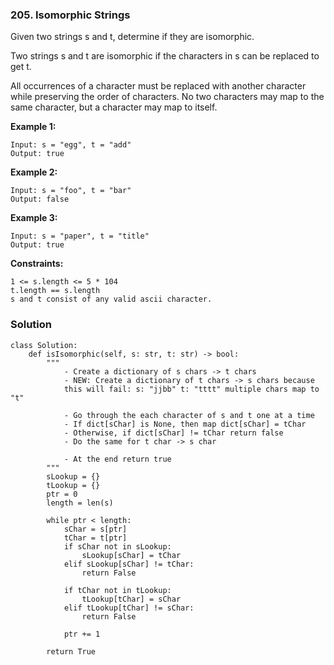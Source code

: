 ### 205. Isomorphic Strings

Given two strings s and t, determine if they are isomorphic.

Two strings s and t are isomorphic if the characters in s can be replaced to get t.

All occurrences of a character must be replaced with another character while preserving the order of characters. No two characters may map to the same character, but a character may map to itself. 

**Example 1:**
```
Input: s = "egg", t = "add"
Output: true
```

**Example 2:**
```
Input: s = "foo", t = "bar"
Output: false
```

**Example 3:**
```
Input: s = "paper", t = "title"
Output: true
``` 

**Constraints:**
```
1 <= s.length <= 5 * 104
t.length == s.length
s and t consist of any valid ascii character.
```

### Solution
```
class Solution:
    def isIsomorphic(self, s: str, t: str) -> bool:
        """
            - Create a dictionary of s chars -> t chars
            - NEW: Create a dictionary of t chars -> s chars because 
            this will fail: s: "jjbb" t: "tttt" multiple chars map to "t"
            
            - Go through the each character of s and t one at a time
            - If dict[sChar] is None, then map dict[sChar] = tChar
            - Otherwise, if dict[sChar] != tChar return false
            - Do the same for t char -> s char

            - At the end return true
        """
        sLookup = {}
        tLookup = {}
        ptr = 0
        length = len(s)
        
        while ptr < length:
            sChar = s[ptr]
            tChar = t[ptr]
            if sChar not in sLookup:
                sLookup[sChar] = tChar
            elif sLookup[sChar] != tChar:
                return False
            
            if tChar not in tLookup:
                tLookup[tChar] = sChar
            elif tLookup[tChar] != sChar:
                return False
                
            ptr += 1
        
        return True
        
```
